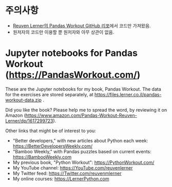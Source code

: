 # 주의사항
  - [Reuven Lerner의 Pandas Workout GitHub 리포](https://github.com/reuven/pandas-workout)에서 코드만 가져왔음.
  - 원저자의 코드만 이용할 뿐 원저자와 아무 상관이 없음.

# Jupyter notebooks for Pandas Workout (https://PandasWorkout.com/)

These are the Jupyter notebooks for my book, Pandas Workout. The data for the exercises are stored separately, at https://files.lerner.co.il/pandas-workout-data.zip .

Did you like the book? Please help me to spread the word, by reviewing it on Amazon (https://www.amazon.com/Pandas-Workout-Reuven-Lerner/dp/1617299723).

Other links that might be of interest to you:

- "Better developers," with new articles about Python each week: https://BetterDevelopersWeekly.com/
- "Bamboo Weekly," with Pandas puzzles based on  current events: https://BambooWeekly.com
- My previous book, "Python Workout": https://PythonWorkout.com/
- My YouTube channel: https://YouTube.com/reuvenlerner
- My Twitter feed: https://Twitter.com/reuvenmlerner
- My online courses: https://LernerPython.com
